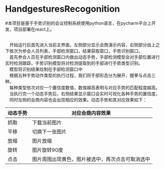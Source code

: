 # HandgesturesRecogonition
#本项目是基于手势识别的会议控制系统使用python语言，在pycharm平台上开发，项目部署在react上。

<br/>&emsp;开始运行后首先进入当前主界面，左侧部分显示会商演示内容，右侧部分由上之下依次为参会人员列表，手部检测窗口，结果获取窗口，手势识别窗口。
<br/>&emsp;首先参会人员在手部检测窗口内做出动态手势，手部检测模型会对手部位置进行实时检测跟踪，手势识别模型将对检测提取到的手部进行手势类型识别。
<br/>&emsp;模型将识别结果绘制在手部检测窗口中
<br/>&emsp;根据五种手势动作类型的执行过程，我们将手部形态分为展开、握拳与点击三种。
<br/>&emsp;每种类型依次对应一个置信度数值，数值越高表明与对应手势的匹配程度越高。
<br/>&emsp;当执行完一个动态手势后，右侧结果显示窗口会实时可视化各种手势的置信度。
<br/>&emsp;同时左侧的会商内容也会出现相应的效果。动态手势和其对应效果如下：


|动态手势|对应会商内容效果|
|----|----|
|抓取|下载当前图片|
|平移|切换下一张图片|
|放缩|图片放缩|
|旋转|图片旋转90度|
|点击|图片周围出现黄色，图片被选中，再次点击可取消选中|
